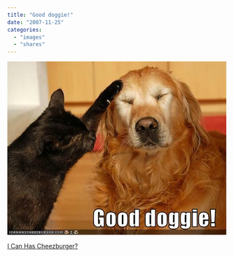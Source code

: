 ```yaml
---
title: "Good doggie!"
date: "2007-11-25"
categories: 
  - "images"
  - "shares"
---
```


![](images/4wnP83SaF273tdpuZvmGFynL_500.jpg)

[I Can Has Cheezburger?](http://icanhascheezburger.com/2007/11/23/good-doggie/)
